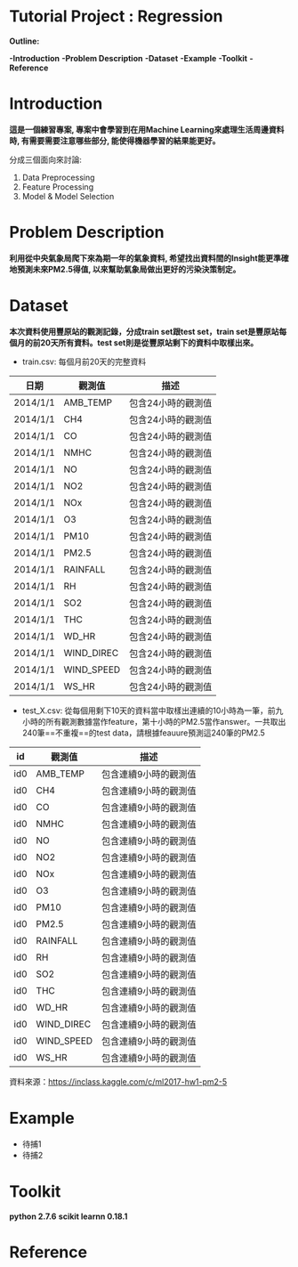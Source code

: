 Tutorial Project : Regression 
====

**Outline:**

**-Introduction**
**-Problem Description**
**-Dataset**
**-Example**
**-Toolkit**
**-Reference**

Introduction
===
**這是一個練習專案, 專案中會學習到在用Machine Learning來處理生活周邊資料時, 有需要需要注意哪些部分, 能使得機器學習的結果能更好。**

分成三個面向來討論:
1. Data Preprocessing
2. Feature Processing
3. Model & Model Selection

Problem Description
===
**利用從中央氣象局爬下來為期一年的氣象資料, 希望找出資料間的Insight能更準確地預測未來PM2.5得值, 以來幫助氣象局做出更好的污染決策制定。**

Dataset
===
**本次資料使用豐原站的觀測記錄，分成train set跟test set，train set是豐原站每個月的前20天所有資料。test set則是從豐原站剩下的資料中取樣出來。**
- train.csv: 每個月前20天的完整資料

|日期| 觀測值 | 描述 |
|--- |------ | ----------- |
|2014/1/1 | AMB_TEMP   | 包含24小時的觀測值 |
|2014/1/1| CH4 | 包含24小時的觀測值 |
|2014/1/1| CO    |包含24小時的觀測值 |
|2014/1/1| NMHC    | 包含24小時的觀測值 |
|2014/1/1| NO   | 包含24小時的觀測值 |
|2014/1/1| NO2    | 包含24小時的觀測值 |
|2014/1/1| NOx    | 包含24小時的觀測值 |
|2014/1/1| O3   | 包含24小時的觀測值|
|2014/1/1| PM10 | 包含24小時的觀測值 |
|2014/1/1| PM2.5| 包含24小時的觀測值 |
|2014/1/1| RAINFALL | 包含24小時的觀測值 |
|2014/1/1| RH | 包含24小時的觀測值 |
|2014/1/1| SO2 | 包含24小時的觀測值 |
|2014/1/1| THC | 包含24小時的觀測值 |
|2014/1/1| WD_HR | 包含24小時的觀測值|
|2014/1/1| WIND_DIREC | 包含24小時的觀測值|
|2014/1/1| WIND_SPEED | 包含24小時的觀測值|
|2014/1/1| WS_HR | 包含24小時的觀測值|
- test_X.csv: 從每個用剩下10天的資料當中取樣出連續的10小時為一筆，前九小時的所有觀測數據當作feature，第十小時的PM2.5當作answer。一共取出240筆==不重複==的test data，請根據feauure預測這240筆的PM2.5

|id| 觀測值 | 描述 |
|--- |------ | ----------- |
|id0 | AMB_TEMP   | 包含連續9小時的觀測值 |
|id0| CH4 | 包含連續9小時的觀測值 |
|id0| CO    |包含連續9小時的觀測值 |
|id0| NMHC    | 包含連續9小時的觀測值 |
|id0| NO   | 包含連續9小時的觀測值 |
|id0| NO2    | 包含連續9小時的觀測值 |
|id0| NOx    | 包含連續9小時的觀測值 |
|id0| O3   | 包含連續9小時的觀測值|
|id0| PM10 | 包含連續9小時的觀測值 |
|id0| PM2.5| 包含連續9小時的觀測值 |
|id0| RAINFALL | 包含連續9小時的觀測值 |
|id0| RH | 包含連續9小時的觀測值 |
|id0| SO2 | 包含連續9小時的觀測值 |
|id0| THC | 包含連續9小時的觀測值 |
|id0| WD_HR | 包含連續9小時的觀測值|
|id0| WIND_DIREC | 包含連續9小時的觀測值|
|id0| WIND_SPEED | 包含連續9小時的觀測值|
|id0| WS_HR | 包含連續9小時的觀測值|


資料來源：https://inclass.kaggle.com/c/ml2017-hw1-pm2-5

Example
===
- 待捕1
- 待捕2

Toolkit
===
**python 2.7.6**
**scikit learnn 0.18.1**

Reference
===



